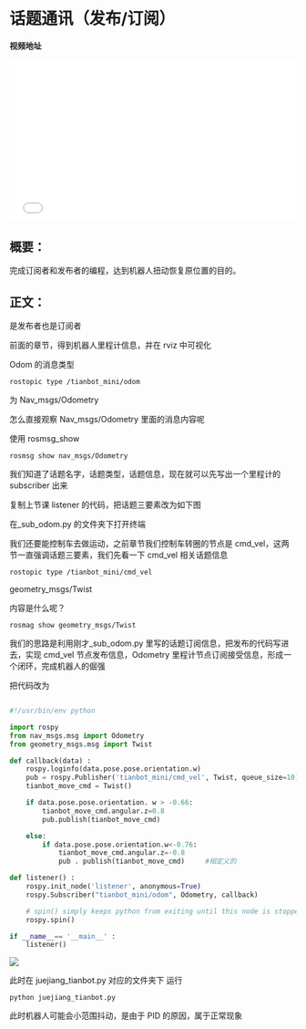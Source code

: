 # 话题通讯（发布/订阅）

**视频地址**

<div style="position: relative; padding-bottom: 56.25%; height: 0;">
  <iframe src="//player.bilibili.com/player.html?aid=675421481&bvid=BV1RU4y1P7en&cid=408084030&p=1&autoplay=0" frameborder="no" scrolling="no" 
    style="position: absolute; top: 0; left: 0; width: 100%; height: 100%;"></iframe>
</div>

## 概要：

完成订阅者和发布者的编程，达到机器人扭动恢复原位置的目的。

## 正文：

是发布者也是订阅者

前面的章节，得到机器人里程计信息，并在 rviz 中可视化

Odom 的消息类型

```shell
rostopic type /tianbot_mini/odom
```

为 Nav_msgs/Odometry

怎么直接观察 Nav_msgs/Odometry 里面的消息内容呢

使用 rosmsg_show

```shell
rosmsg show nav_msgs/Odometry
```

我们知道了话题名字，话题类型，话题信息，现在就可以先写出一个里程计的 subscriber 出来

复制上节课 listener 的代码，把话题三要素改为如下图



在_sub_odom.py 的文件夹下打开终端

我们还要能控制车去做运动，之前章节我们控制车转圈的节点是 cmd_vel，这两节一直强调话题三要素，我们先看一下 cmd_vel 相关话题信息
```shell
rostopic type /tianbot_mini/cmd_vel
```

geometry_msgs/Twist

内容是什么呢？

```shell
rosmag show geometry_msgs/Twist
```

我们的思路是利用刚才_sub_odom.py 里写的话题订阅信息，把发布的代码写进去，实现 cmd_vel 节点发布信息，Odometry 里程计节点订阅接受信息，形成一个闭环，完成机器人的倔强

把代码改为

```python

#!/usr/bin/env python

import rospy
from nav_msgs.msg import Odometry
from geometry_msgs.msg import Twist

def callback(data) :
    rospy.loginfo(data.pose.pose.orientation.w)
    pub = rospy.Publisher('tianbot_mini/cmd_vel', Twist, queue_size=10)
    tianbot_move_cmd = Twist()

    if data.pose.pose.orientation. w > -0.66:
        tianbot_move_cmd.angular.z=0.8
        pub.publish(tianbot_move_cmd)

    else:
        if data.pose.pose.orientation.w<-0.76:
            tianbot_move_cmd.angular.z=-0.8
            pub . publish(tianbot_move_cmd)     #相定义的

def listener() :
    rospy.init_node('listener', anonymous=True)
    rospy.Subscriber("tianbot_mini/odom", Odometry, callback)

    # spin() simply keeps python from exiting until this node is stopped
    rospy.spin()

if __name__== '__main__' :
    listener()

```

![](https://img.kancloud.cn/9d/e6/9de631dcfafcedb4bc03bc695a31f735_1035x774.png)

此时在 juejiang_tianbot.py 对应的文件夹下
运行

```shell
python juejiang_tianbot.py
```
此时机器人可能会小范围抖动，是由于 PID 的原因，属于正常现象